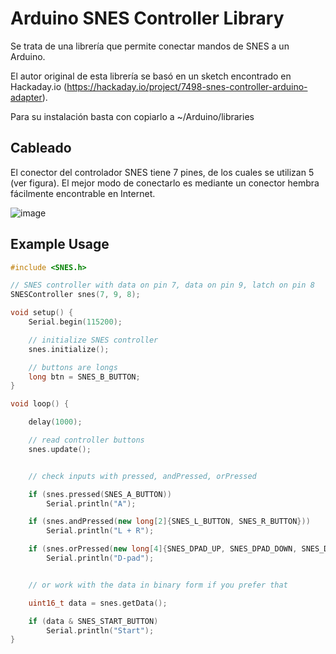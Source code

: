 # Arduino SNES Controller Library

Se trata de una librería que permite conectar mandos de SNES a un Arduino.

El autor original de esta librería se basó en un sketch encontrado en Hackaday.io (https://hackaday.io/project/7498-snes-controller-arduino-adapter).

Para su instalación basta con copiarlo a ~/Arduino/libraries

## Cableado
El conector del controlador SNES tiene 7 pines, de los cuales se utilizan 5 (ver figura). El mejor modo de conectarlo es mediante un conector hembra fácilmente encontrable en Internet.

![image](pinout.png)

## Example Usage
```cpp
#include <SNES.h>

// SNES controller with data on pin 7, data on pin 9, latch on pin 8
SNESController snes(7, 9, 8);

void setup() {
	Serial.begin(115200);

	// initialize SNES controller
	snes.initialize();

	// buttons are longs
	long btn = SNES_B_BUTTON;
}

void loop() {

	delay(1000);

	// read controller buttons
	snes.update();


	// check inputs with pressed, andPressed, orPressed

	if (snes.pressed(SNES_A_BUTTON))
		Serial.println("A");

	if (snes.andPressed(new long[2]{SNES_L_BUTTON, SNES_R_BUTTON}))
		Serial.println("L + R");

	if (snes.orPressed(new long[4]{SNES_DPAD_UP, SNES_DPAD_DOWN, SNES_DPAD_LEFT, SNES_DPAD_RIGHT}))
		Serial.println("D-pad");


	// or work with the data in binary form if you prefer that

	uint16_t data = snes.getData();

	if (data & SNES_START_BUTTON)
		Serial.println("Start");
}
```
